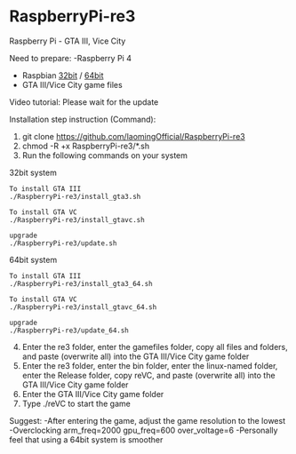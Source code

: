 # RaspberryPi-re3
 Raspberry Pi - GTA III, Vice City

Need to prepare:
-Raspberry Pi 4
- Raspbian [32bit](https://downloads.raspberrypi.org/raspios_lite_armhf/images/) / [64bit](https://downloads.raspberrypi.org/raspios_arm64/images/)
- GTA III/Vice City game files

Video tutorial: Please wait for the update

Installation step instruction (Command):
1) git clone https://github.com/laomingOfficial/RaspberryPi-re3
2) chmod -R +x RaspberryPi-re3/*.sh
3) Run the following commands on your system

32bit system
```
To install GTA III
./RaspberryPi-re3/install_gta3.sh

To install GTA VC
./RaspberryPi-re3/install_gtavc.sh

upgrade
./RaspberryPi-re3/update.sh
```

64bit system
```
To install GTA III
./RaspberryPi-re3/install_gta3_64.sh

To install GTA VC
./RaspberryPi-re3/install_gtavc_64.sh

upgrade
./RaspberryPi-re3/update_64.sh
```

4) Enter the re3 folder, enter the gamefiles folder, copy all files and folders, and paste (overwrite all) into the GTA III/Vice City game folder
5) Enter the re3 folder, enter the bin folder, enter the linux-named folder, enter the Release folder, copy reVC, and paste (overwrite all) into the GTA III/Vice City game folder
6) Enter the GTA III/Vice City game folder
7) Type ./reVC to start the game

Suggest:
-After entering the game, adjust the game resolution to the lowest
-Overclocking arm_freq=2000 gpu_freq=600 over_voltage=6
-Personally feel that using a 64bit system is smoother
